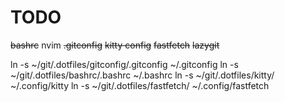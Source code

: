 # TODO
~~bashrc~~
nvim
~~.gitconfig~~
~~kitty config~~
~~fastfetch~~
~~lazygit~~


ln -s ~/git/.dotfiles/gitconfig/.gitconfig ~/.gitconfig
ln -s ~/git/.dotfiles/bashrc/.bashrc ~/.bashrc
ln -s ~/git/.dotfiles/kitty/ ~/.config/kitty
ln -s ~/git/.dotfiles/fastfetch/ ~/.config/fastfetch
